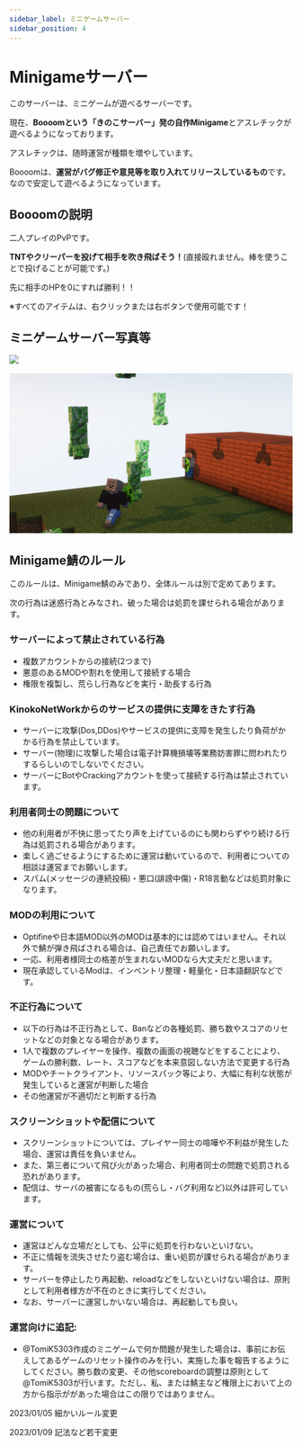 ```yaml
---
sidebar_label: ミニゲームサーバー
sidebar_position: 4
---
```

# Minigameサーバー
このサーバーは、ミニゲームが遊べるサーバーです。

現在、**Boooomという「きのこサーバー」発の自作Minigame**とアスレチックが遊べるようになっております。

アスレチックは、随時運営が種類を増やしています。

Boooomは、**運営がバグ修正や意見等を取り入れてリリースしているもの**です。なので安定して遊べるようになっています。

## Boooomの説明
二人プレイのPvPです。

**TNTやクリーパーを投げて相手を吹き飛ばそう！**(直接殴れません。棒を使うことで投げることが可能です。)

先に相手のHPを0にすれば勝利！！

※すべてのアイテムは、右クリックまたは右ボタンで使用可能です！

## ミニゲームサーバー写真等
![](img/minigame_pic_1.jpg)

![](img/minigame_pic_2.jpg)

## Minigame鯖のルール

このルールは、Minigame鯖のみであり、全体ルールは別で定めてあります。

次の行為は迷惑行為とみなされ、破った場合は処罰を課せられる場合があります。

### サーバーによって禁止されている行為
- 複数アカウントからの接続(2つまで)
- 悪意のあるMODや割れを使用して接続する場合
- 権限を複製し、荒らし行為などを実行・助長する行為

### KinokoNetWorkからのサービスの提供に支障をきたす行為
- サーバーに攻撃(Dos,DDos)やサービスの提供に支障を発生したり負荷がかかる行為を禁止しています。
- サーバー(物理)に攻撃した場合は電子計算機損壊等業務妨害罪に問われたりするらしいのでしないでください。
- サーバーにBotやCrackingアカウントを使って接続する行為は禁止されています。

### 利用者同士の問題について
- 他の利用者が不快に思ってたり声を上げているのにも関わらずやり続ける行為は処罰される場合があります。
- 楽しく過ごせるようにするために運営は動いているので、利用者についての相談は運営までお願いします。
- スパム(メッセージの連続投稿)・悪口(誹謗中傷)・R18言動などは処罰対象になります。

### MODの利用について
- Optifineや日本語MOD以外のMODは基本的には認めてはいません。それ以外で鯖が弾き飛ばされる場合は、自己責任でお願いします。
- 一応、利用者様同士の格差が生まれないMODなら大丈夫だと思います。
- 現在承認しているModは、インベントリ整理・軽量化・日本語翻訳などです。

### 不正行為について
- 以下の行為は不正行為として、Banなどの各種処罰、勝ち数やスコアのリセットなどの対象となる場合があります。
- 1人で複数のプレイヤーを操作、複数の画面の視聴などをすることにより、ゲームの勝利数、レート、スコアなどを本来意図しない方法で変更する行為
- MODやチートクライアント、リソースパック等により、大幅に有利な状態が発生していると運営が判断した場合
- その他運営が不適切だと判断する行為

### スクリーンショットや配信について
- スクリーンショットについては、プレイヤー同士の喧嘩や不利益が発生した場合、運営は責任を負いません。
- また、第三者について飛び火があった場合、利用者同士の問題で処罰される恐れがあります。
- 配信は、サーバの被害になるもの(荒らし・バグ利用など)以外は許可しています。

### 運営について
- 運営はどんな立場だとしても、公平に処罰を行わないといけない。
- 不正に情報を流失させたり盗む場合は、重い処罰が課せられる場合があります。
- サーバーを停止したり再起動、reloadなどをしないといけない場合は、原則として利用者様方が不在のときに実行してください。
- なお、サーバーに運営しかいない場合は、再起動しても良い。

### 運営向けに追記: 
- @TomiK5303作成のミニゲームで何か問題が発生した場合は、事前にお伝えしてあるゲームのリセット操作のみを行い、実施した事を報告するようにしてください。勝ち数の変更、その他scoreboardの調整は原則として @TomiK5303が行います。ただし、私、または鯖主など権限上において上の方から指示ががあった場合はこの限りではありません。

2023/01/05 細かいルール変更

2023/01/09 記法など若干変更